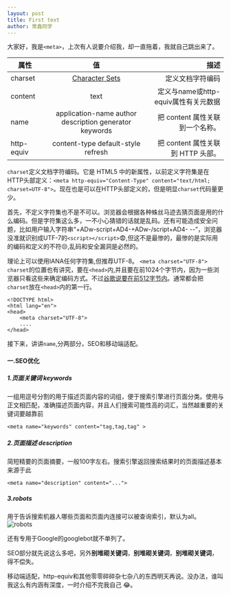 ```yaml
---
layout: post
title: First text
author: 常鑫同学
---
```

大家好，我是`<meta>`，上次有人说要介绍我，却一直拖着，我就自己跳出来了。

|属性|值|描述|
|-|:-:|-:|
|charset|<a href="https://www.iana.org/assignments/character-sets/character-sets.xhtml">Character Sets</a>|定义文档字符编码|
|content|text|定义与name或http-equiv属性有关元数据|
|name|application-name author description generator keywords | 把 content 属性关联到一个名称。|
|http-equiv|content-type default-style refresh | 把 content 属性关联到 HTTP 头部。|


`charset`定义文档字符编码。它是 HTML5 中的新属性，以前定义字符集是在HTTP头部定义：`<meta http-equiv="Content-Type" content="text/html; charset=UTF-8">`。现在也是可以在HTTP头部定义的，但是明显`charset`代码量更少。

首先，不定义字符集也不是不可以。浏览器会根据各种蛛丝马迹去猜页面是用的什么编码。但是字符集这么多，一不小心猜错的话就是乱码。还有可能造成安全问题，比如用户输入字符串“+ADw-script+AD4-+ADw-/script+AD4- --”，浏览器没准就识别成UTF-7的`<script></script>`:fearful:,但这不是最惨的，最惨的是实际用的编码和定义的不符:unamused:,乱码和安全漏洞是必然的。

理论上可以使用IANA任何字符集,但推荐UTF-8。
`<meta charset="UTF-8">`
`charset`的位置也有讲究，要在`<head>`内,并且要在前1024个字节内，因为一些浏览器只看这些来确定编码方式。不过<a href="https://code.google.com/archive/p/doctype-mirror/wikis/ArticleUtf7.wiki">谷歌说要在前512字节内</a>。通常都会把`charset`放在`<head>`内的第一行。
```
<!DOCTYPE html>
<html lang="en">
<head>
    <meta charset="UTF-8">
    ....
</head>
 ```

接下来，讲讲`name`,分两部分，SEO和移动端适配。

#### 一.SEO优化 
##### 1.页面关键词 keywords
一组用逗号分割的用于描述页面内容的词组，便于搜索引擎进行页面分类。使用与正文相匹配，准确描述页面内容，并且人们搜索可能性高的词汇，当然越重要的关键词要越靠前

`<meta name="keywords" content="tag,tag,tag" >`

##### 2.页面描述 description
简短精要的页面摘要，一般100字左右。搜索引擎返回搜索结果时的页面描述基本来源于此

`<meta name="description" content="...">`

 ##### 3.robots
 用于告诉搜索机器人哪些页面和页面内连接可以被查询索引，默认为all。
![robots](https://github.com/Gavinchang1/gavinchang1.github.io/raw/master/images/robots.JPG)

还有专用于Google的googlebot就不单列了。

SEO部分就先说这么多吧，另外**别堆砌关键词**，**别堆砌关键词**，**别堆砌关键词**，得不偿失。

移动端适配，http-equiv和其他零零碎碎杂七杂八的东西明天再说。没办法，谁叫我这么有内涵有深度，一时介绍不完我自己 :joy:。



